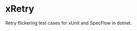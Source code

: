 [//]: # (This file is auto-generated, do not modify it directly. Instead, update the files under docs/)

# xRetry
Retry flickering test cases for xUnit and SpecFlow in dotnet.